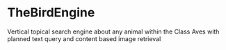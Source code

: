 # TheBirdEngine
Vertical topical search engine about any animal within the Class Aves with planned text query and content based image retrieval
